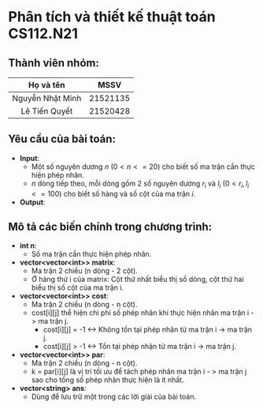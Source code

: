 # Phân tích và thiết kế thuật toán CS112.N21
## Thành viên nhóm: ##
|     Họ và tên     |    MSSV    |
| :---------------: | :--------: |
| Nguyễn Nhật Minh  | 21521135   |
| Lê Tiến Quyết     | 21520428   |
## Yêu cầu của bài toán:  
- **Input**: 
  - Một số nguyên dương $n$ ($0 < n <= 20$) cho biết số ma trận cần thực hiện phép nhân.  
  - $n$ dòng tiếp theo, mỗi dòng gồm 2 số nguyên dương $r_i$ và $l_i$ ($0 < r_i, l_i <= 100$) cho biết số hàng và số cột của ma trận $i$.
- **Output**:  
## Mô tả các biến chính trong chương trình:  
- **int n**:   
  - Số ma trận cần thực hiện phép nhân.
- **vector<vector\<int\>> matrix**:  
  - Ma trận 2 chiều (n dòng - 2 cột).  
  - Ở hàng thứ i của matrix: Cột thứ nhất biểu thị số dòng, cột thứ hai biểu thị số cột của ma trận i.
- **vector<vector\<int\>> cost**:  
  - Ma trận 2 chiều (n dòng - n cột).  
  - cost[i][j] thể hiện chi phí số phép nhân khi thực hiện nhân ma trận i -> ma trận j.  
    - cost[i][j] = -1 <-> Không tồn tại phép nhân từ ma trận i -> ma trận j.  
    - cost[i][j] > -1 <-> Tồn tại phép nhận từ ma trận i -> ma trận j.  
- **vector<vector\<int\>> par**:  
  - Ma trận 2 chiều (n dòng - n cột).  
  - k = par[i][j] là vị trí tối ưu để tách phép nhân ma trận i - > ma trận j sao cho tổng số phép nhân thực hiện là ít nhất.  
- **vector\<string\> ans**:  
  - Dùng để lưu trữ một trong các lời giải của bài toán.  
 
